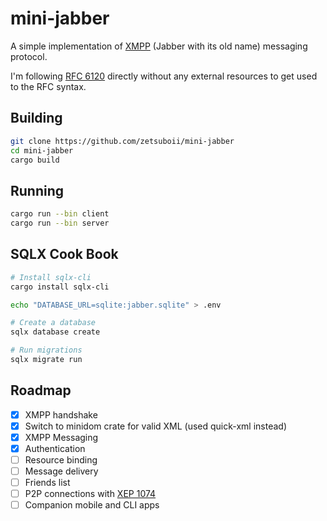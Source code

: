 # mini-jabber

A simple implementation of [XMPP](https://xmpp.org/) (Jabber with its old name) messaging protocol.

I'm following [RFC 6120](https://datatracker.ietf.org/doc/rfc6120/) directly without any external
resources to get used to the RFC syntax.

## Building
```bash
git clone https://github.com/zetsuboii/mini-jabber
cd mini-jabber
cargo build
```

## Running
```bash
cargo run --bin client
cargo run --bin server
```

## SQLX Cook Book
```bash
# Install sqlx-cli
cargo install sqlx-cli

echo "DATABASE_URL=sqlite:jabber.sqlite" > .env

# Create a database
sqlx database create

# Run migrations
sqlx migrate run
```

## Roadmap
- [X] XMPP handshake
- [X] Switch to minidom crate for valid XML (used quick-xml instead)
- [X] XMPP Messaging
- [X] Authentication
- [ ] Resource binding
- [ ] Message delivery
- [ ] Friends list
- [ ] P2P connections with [XEP 1074](https://xmpp.org/extensions/xep-0174.html)
- [ ] Companion mobile and CLI apps
